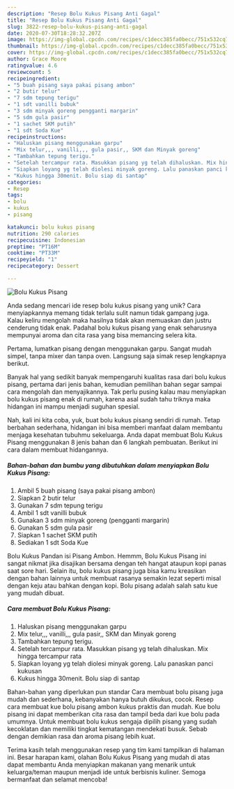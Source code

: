 ```yaml
---
description: "Resep Bolu Kukus Pisang Anti Gagal"
title: "Resep Bolu Kukus Pisang Anti Gagal"
slug: 3822-resep-bolu-kukus-pisang-anti-gagal
date: 2020-07-30T18:28:32.207Z
image: https://img-global.cpcdn.com/recipes/c1decc385fa0becc/751x532cq70/bolu-kukus-pisang-foto-resep-utama.jpg
thumbnail: https://img-global.cpcdn.com/recipes/c1decc385fa0becc/751x532cq70/bolu-kukus-pisang-foto-resep-utama.jpg
cover: https://img-global.cpcdn.com/recipes/c1decc385fa0becc/751x532cq70/bolu-kukus-pisang-foto-resep-utama.jpg
author: Grace Moore
ratingvalue: 4.6
reviewcount: 5
recipeingredient:
- "5 buah pisang saya pakai pisang ambon"
- "2 butir telur"
- "7 sdm tepung terigu"
- "1 sdt vanilli bubuk"
- "3 sdm minyak goreng pengganti margarin"
- "5 sdm gula pasir"
- "1 sachet SKM putih"
- "1 sdt Soda Kue"
recipeinstructions:
- "Haluskan pisang menggunakan garpu"
- "Mix telur,,, vanilli,,, gula pasir,, SKM dan Minyak goreng"
- "Tambahkan tepung terigu."
- "Setelah tercampur rata. Masukkan pisang yg telah dihaluskan. Mix hingga tercampur rata"
- "Siapkan loyang yg telah diolesi minyak goreng. Lalu panaskan panci kukusan"
- "Kukus hingga 30menit. Bolu siap di santap"
categories:
- Resep
tags:
- bolu
- kukus
- pisang

katakunci: bolu kukus pisang 
nutrition: 290 calories
recipecuisine: Indonesian
preptime: "PT16M"
cooktime: "PT33M"
recipeyield: "1"
recipecategory: Dessert

---
```



![Bolu Kukus Pisang](https://img-global.cpcdn.com/recipes/c1decc385fa0becc/751x532cq70/bolu-kukus-pisang-foto-resep-utama.jpg)

Anda sedang mencari ide resep bolu kukus pisang yang unik? Cara menyiapkannya memang tidak terlalu sulit namun tidak gampang juga. Kalau keliru mengolah maka hasilnya tidak akan memuaskan dan justru cenderung tidak enak. Padahal bolu kukus pisang yang enak seharusnya mempunyai aroma dan cita rasa yang bisa memancing selera kita.

Pertama, lumatkan pisang dengan menggunakan garpu. Sangat mudah simpel, tanpa mixer dan tanpa oven. Langsung saja simak resep lengkapnya berikut.

Banyak hal yang sedikit banyak mempengaruhi kualitas rasa dari bolu kukus pisang, pertama dari jenis bahan, kemudian pemilihan bahan segar sampai cara mengolah dan menyajikannya. Tak perlu pusing kalau mau menyiapkan bolu kukus pisang enak di rumah, karena asal sudah tahu triknya maka hidangan ini mampu menjadi suguhan spesial.


Nah, kali ini kita coba, yuk, buat bolu kukus pisang sendiri di rumah. Tetap berbahan sederhana, hidangan ini bisa memberi manfaat dalam membantu menjaga kesehatan tubuhmu sekeluarga. Anda dapat membuat Bolu Kukus Pisang menggunakan 8 jenis bahan dan 6 langkah pembuatan. Berikut ini cara dalam membuat hidangannya.

<!--inarticleads1-->

##### Bahan-bahan dan bumbu yang dibutuhkan dalam menyiapkan Bolu Kukus Pisang:

1. Ambil 5 buah pisang (saya pakai pisang ambon)
1. Siapkan 2 butir telur
1. Gunakan 7 sdm tepung terigu
1. Ambil 1 sdt vanilli bubuk
1. Gunakan 3 sdm minyak goreng (pengganti margarin)
1. Gunakan 5 sdm gula pasir
1. Siapkan 1 sachet SKM putih
1. Sediakan 1 sdt Soda Kue


Bolu Kukus Pandan isi Pisang Ambon. Hemmm, Bolu Kukus Pisang ini sangat nikmat jika disajikan bersama dengan teh hangat ataupun kopi panas saat sore hari. Selain itu, bolu kukus pisang juga bisa kamu kreasikan dengan bahan lainnya untuk membuat rasanya semakin lezat seperti misal dengan keju atau bahkan dengan kopi. Bolu pisang adalah salah satu kue yang mudah dibuat. 

<!--inarticleads2-->

##### Cara membuat Bolu Kukus Pisang:

1. Haluskan pisang menggunakan garpu
1. Mix telur,,, vanilli,,, gula pasir,, SKM dan Minyak goreng
1. Tambahkan tepung terigu.
1. Setelah tercampur rata. Masukkan pisang yg telah dihaluskan. Mix hingga tercampur rata
1. Siapkan loyang yg telah diolesi minyak goreng. Lalu panaskan panci kukusan
1. Kukus hingga 30menit. Bolu siap di santap


Bahan-bahan yang diperlukan pun standar Cara membuat bolu pisang juga mudah dan sederhana, kebanyakan hanya butuh dikukus, cocok. Resep cara membuat kue bolu pisang ambon kukus praktis dan mudah. Kue bolu pisang ini dapat memberikan cita rasa dan tampil beda dari kue bolu pada umumnya. Untuk membuat bolu kukus sengaja dipilih pisang yang sudah kecoklatan dan memiliki tingkat kematangan mendekati busuk. Sebab dengan demikian rasa dan aroma pisang lebih kuat. 

Terima kasih telah menggunakan resep yang tim kami tampilkan di halaman ini. Besar harapan kami, olahan Bolu Kukus Pisang yang mudah di atas dapat membantu Anda menyiapkan makanan yang menarik untuk keluarga/teman maupun menjadi ide untuk berbisnis kuliner. Semoga bermanfaat dan selamat mencoba!
